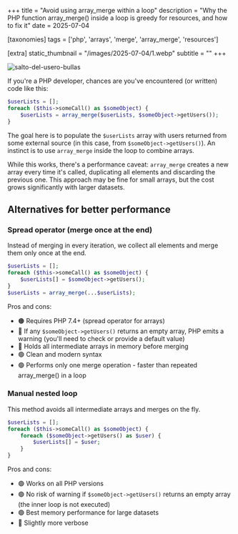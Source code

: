 +++
title = "Avoid using array_merge within a loop"
description = "Why the PHP function array_merge() inside a loop is greedy for resources, and how to fix it"
date = 2025-07-04

[taxonomies]
tags = ['php', 'arrays', 'merge', 'array_merge', 'resources']

[extra]
static_thumbnail = "/images/2025-07-04/1.webp"
subtitle = ""
+++

![salto-del-usero-bullas](/images/2025-07-04/1.webp)

If you're a PHP developer, chances are you've encountered (or written) code like this:

```php source
$userLists = [];
foreach ($this->someCall() as $someObject) {
    $userLists = array_merge($userLists, $someObject->getUsers());
}
```

The goal here is to populate the `$userLists` array with users returned from some external source (in this case, from
`$someObject->getUsers()`). An instinct is to use `array_merge` inside the loop to combine arrays.

While this works, there's a performance caveat: `array_merge` creates a new array every time it's called, duplicating
all elements and discarding the previous one. This approach may be fine for small arrays, but the cost grows
significantly with larger datasets.

## Alternatives for better performance

### Spread operator (merge once at the end)

Instead of merging in every iteration, we collect all elements and merge them only once at the end.

```php source
$userLists = [];
foreach ($this->someCall() as $someObject) {
    $userLists[] = $someObject->getUsers();
}
$userLists = array_merge(...$userLists);
```

Pros and cons:

- 🟠 Requires PHP 7.4+ (spread operator for arrays)
- 🔴 If any `$someObject->getUsers()` returns an empty array, PHP emits a warning (you'll need to check or provide a
  default value)
- 🔴 Holds all intermediate arrays in memory before merging
- 🟢 Clean and modern syntax
- 🟢 Performs only one merge operation - faster than repeated array_merge() in a loop

### Manual nested loop

This method avoids all intermediate arrays and merges on the fly.

```php source
$userLists = [];
foreach ($this->someCall() as $someObject) {
    foreach ($someObject->getUsers() as $user) {
        $userLists[] = $user;
    }
}
```

Pros and cons:

- 🟢 Works on all PHP versions
- 🟢 No risk of warning if `$someObject->getUsers()` returns an empty array (the inner loop is not executed)
- 🟢 Best memory performance for large datasets
- 🔴 Slightly more verbose
